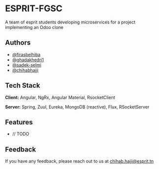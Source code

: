 
# ESPRIT-FGSC 

A team of esprit students developing microservices for a project implementing an Odoo clone



## Authors

- [@firasbelhiba](https://www.github.com/firasbelhiba)
- [@ghadakhedri1](https://www.github.com/ghadakhedri1)
- [@sadek-selmi](https://www.github.com/sadek-selmi)
- [@chihabhajji](https://www.github.com/chihabhajji)

  
## Tech Stack

**Client:** Angular, NgRx, Angular Material, RsocketClient

**Server:** Spring, Zuul, Eureka, MongoDB (reactive), Flux, RSocketServer 

  
## Features

- // TODO

  
## Feedback

If you have any feedback, please reach out to us at chihab.hajji@esprit.tn

  
